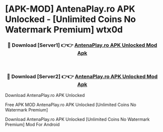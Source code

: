 # [APK-MOD] AntenaPlay.ro APK Unlocked - [Unlimited Coins No Watermark Premium] wtx0d



<div align="center">
<h3>🔴 Download [Server1] 👉👉 <a href="https://momento.my/?title=AntenaPlay.ro_APK_Unlocked">AntenaPlay.ro APK Unlocked Mod Apk</a></h3><br>

<h3>🔴 Download [Server2] 👉👉 <a href="https://momento.my/?title=AntenaPlay.ro_APK_Unlocked">AntenaPlay.ro APK Unlocked Mod Apk</a></h3>
</div>



Download AntenaPlay.ro APK Unlocked 

Free APK MOD AntenaPlay.ro APK Unlocked [Unlimited Coins No Watermark Premium]

Download AntenaPlay.ro APK Unlocked [Unlimited Coins No Watermark Premium] Mod For Android

